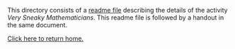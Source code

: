 This directory consists of a [readme file](https://github.com/sfushidahardy/SSEA-Linear-Algebra-Activities/blob/main/Planes/VerySneakyMathematicians/very-sneaky-mathematicians-readme.pdf) describing the details of the activity _Very Sneaky Mathematicians_. This readme file is followed by a handout in the same document.

[Click here to return home.](https://github.com/sfushidahardy/SSEA-Linear-Algebra-Activities/blob/main/README.md#Planes)
